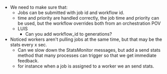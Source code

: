- We need to make sure that:
  - Jobs can be submitted with job id and workflow id.
  - time and priority are handled correctly, the job time and priority can be used, but the workflow overrides both from an orchestration POV
  - LUIS
    - Can you add workflow_id to generations?
- Noticed workers aren't pulling jobs at the same time, but that may be the stats every x sec.
  - Can we slow down the StatsMonitor messages, but add a send stats method that many processes can trigger so that we get immediate feedback.
  - for instance when a job is assigned to a worker we an send stats.